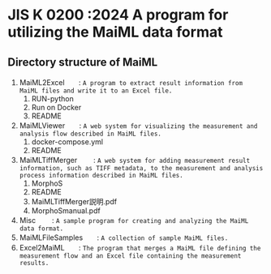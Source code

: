 # JIS K 0200 :2024 A program for utilizing the MaiML data format 

## Directory structure of MaiML
1. MaiML2Excel　　: `A program to extract result information from MaiML files and write it to an Excel file.`
   1. RUN-python
   2. Run on Docker
   3. README
2. MaiMLViewer　　: `A web system for visualizing the measurement and analysis flow described in MaiML files.`
   1. docker-compose.yml
   2. README
3. MaiMLTiffMerger 　　: `A web system for adding measurement result information, such as TIFF metadata, to the measurement and analysis process information described in MaiML files.`
   1. MorphoS
   2. README
   3. MaiMLTiffMerger説明.pdf
   4. MorphoSmanual.pdf
4. Misc 　　: `A sample program for creating and analyzing the MaiML data format.`
5. MaiMLFileSamples　　: `A collection of sample MaiML files.`
6. Excel2MaiML　　: `The program that merges a MaiML file defining the measurement flow and an Excel file containing the measurement results.`
